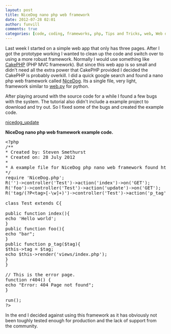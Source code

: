 ```yaml
---
layout: post
title: NiceDog nano php web framework
date: 2012-07-28 02:01
author: funvill
comments: true
categories: [code, coding, frameworks, php, Tips and Tricks, web, Web development, webdev]
---
```

Last week I started on a simple web app that only has three pages. After I got the prototype working I wanted to clean up the code and switch over to using a more robust framework. Normally I would use something like <a href="http://cakephp.org/">CakePHP</a> (PHP MVC framework). But since this web app is so small and didn't need all the extra power that CakePHP provided I decided the CakePHP is probably overkill. I did a quick google search and found a nano php web framework called <a href="https://github.com/bastos/nicedog">NiceDog</a>. Its a single file, very light, framework similar to <a href="http://webpy.org/">web.py</a> for python.

After playing around with the source code for a while I found a few bugs with the system. The tutorial also didn't include a example project to download and try out. So I fixed some of the bugs and created the example code.

<a href="http://blog.abluestar.com/public/uploads/2012/07/nicedog_20120728_024604.zip">nicedog_update</a>

<strong>NiceDog nano php web framework example code. </strong>
<pre>&lt;?php
/**
* Created by: Steven Smethurst
* Created on: 28 July 2012
*
* A example file for NiceDog php nano web framework found https://github.com/bastos/nicedog
*/
require 'NiceDog.php';
R('')-&gt;controller('Test')-&gt;action('index')-&gt;on('GET');
R('foo')-&gt;controller('Test')-&gt;action('update')-&gt;on('GET');
R('tag/(?P&lt;tag&gt;[-\w]+)')-&gt;controller('Test')-&gt;action('p_tag')-&gt;on('GET');

class Test extends C{

public function index(){
echo 'Hello world';
}
public function foo(){
echo "bar";
}
public function p_tag($tag){
$this-&gt;tag = $tag;
echo $this-&gt;render('views/index.php');
}
}

// This is the error page.
function r404() {
echo "Error: 404 Page not found";
}

run();
?&gt;</pre>
In the end I decided against using this framework as it has obviously not been toughly tested enough for production and the lack of support from the community.
